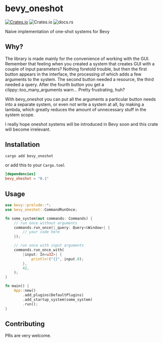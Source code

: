 # bevy_oneshot

[![Crates.io](https://img.shields.io/crates/v/bevy_oheshot)](https://crates.io/crates/bevy_oneshot)
![Crates.io](https://img.shields.io/crates/l/bevy_oneshot)
![docs.rs](https://img.shields.io/docsrs/bevy_oneshot)

Naive implementation of one-shot systems for Bevy

## Why?

The library is made mainly for the convenience of working with the GUI. Remember that feeling when you created a system that creates GUI with a couple of input parameters? Nothing foretold trouble, but then the first button appears in the interface, the processing of which adds a few arguments to the system. The second button needed a resource, the third needed a query. After the fourth button you get a clippy::too_many_arguments warn... Pretty frustrating, huh?

With bevy_oneshot you can put all the arguments a particular button needs into a separate system, or even not write a system at all, by making a lambda, which greatly reduces the amount of unnecessary stuff in the system scope.

I really hope oneshot systems will be introduced in Bevy soon and this crate will become irrelevant.

## Installation

```bash
cargo add bevy_oneshot
```

or add this to your `Cargo.toml`

```toml
[dependencies]
bevy_oheshot = "0.1"
```

## Usage

```rust
use bevy::prelude::*;
use bevy_oneshot::CommandRunOnce;

fn some_system(mut commands: Commands) {
    // run once without arguments
    commands.run_once(|_query: Query<&Window>| {
        // your code here
    });

    // run once with input arguments
    commands.run_once_with(
        |input: In<u32>| {
            println!("{}", input.0);
        },
        42,
    );
}

fn main() {
    App::new()
        .add_plugins(DefaultPlugins)
        .add_startup_system(some_system)
        .run();
}
```

## Contributing

PRs are very welcome.

